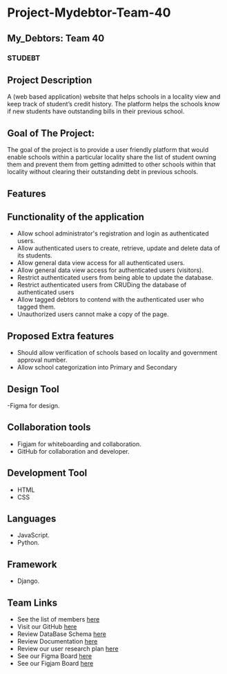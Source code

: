 # Project-Mydebtor-Team-40

## My_Debtors: Team 40
### STUDEBT 

## Project Description
A (web based application) website that helps schools in a locality view and keep track of student’s credit history. The platform helps the schools know if new students have outstanding bills in their previous school. 

## Goal of The Project: 
The goal of the project is to provide a user friendly platform that would enable schools within a particular locality share the list of student owning them and prevent them from getting admitted to other schools within that locality without clearing their outstanding debt in previous schools.

## Features


## Functionality of the application
- Allow school administrator's registration and login as authenticated users.
- Allow authenticated users to create, retrieve, update and delete data of its students.
- Allow general data view access for all authenticated users.
- Allow general data view access for authenticated users (visitors).
- Restrict authenticated users from being able to update the database. 
- Restrict authenticated users from CRUDing the database of authenticated users
- Allow tagged debtors to contend with the authenticated user who tagged them.
- Unauthorized users cannot make a copy of the page.

## Proposed Extra features
- Should allow verification of schools based on locality and government approval number.
- Allow school categorization into Primary and Secondary

## Design Tool
-Figma for design.

## Collaboration tools
- Figjam for whiteboarding and collaboration.
- GitHub for collaboration and developer.

## Development Tool
- HTML
- CSS

## Languages
- JavaScript.
- Python.

## Framework
- Django.

## Team Links
- See the list of members [here](https://docs.google.com/document/d/1pKcfIprPLsnx6cK6jP99RxSOQctWKWFcfkS8ohkb_U8/edit?usp=sharing)
- Visit our GitHub [here](https://github.com/zuri-training/Project-Mydebtor-Team-40
)
- Review DataBase Schema [here](https://drive.google.com/drive/u/0/folders/1IVnKx77_AQyTkRvFRjrFk0D_cRe1YkPJ)
- Review Documentation [here](https://docs.google.com/document/d/1wwtaGSjwjdLCizmDcg4SI6FTztLnIaFmZy7oUnQW_eY/edit?usp=sharing)
- Review our user research plan [here](https://docs.google.com/document/d/18CDMxCiKuRJf8VVVtRcXeqaNqN9PgqfwyIrLIUJydCo/edit?usp=sharing)
- See our Figma Board [here](https://www.figma.com/file/j8hznqDDMZwr8FPzXvUv8g/Team-40-_My-Debtors(-Studebt)?node-id=1658%3A18131)
- See our Figjam Board [here](https://www.figma.com/file/PVziRLWRyTE7rJZVhdHPBV/Team-40-_-My-Debtors(Studebt)?node-id=0%3A1)
